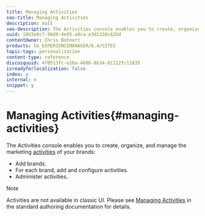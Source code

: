 ```yaml
---
title: Managing Activities
seo-title: Managing Activities
description: null
seo-description: The Activities console enables you to create, organize, and manage the marketing activities of your brands.
uuid: 18d3e8c7-98d9-4e95-a0ca-e3d1338c62bd
contentOwner: Chris Bohnert
products: SG_EXPERIENCEMANAGER/6.4/SITES
topic-tags: personalization
content-type: reference
discoiquuid: 4f0513fc-e10a-4696-8b34-01112fc11835
isreadyforlocalization: false
index: y
internal: n
snippet: y
---
```


# Managing Activities{#managing-activities}

The Activities console enables you to create, organize, and manage the marketing [activities](../../classic-ui-authoring/using/classic-personalization.md#main-pars-title-44) of your brands:

* Add brands. 
* For each brand, add and configure activities. 
* Administer activities.

>[!NOTE]
>
>Activities are not available in classic UI. Please see [Managing Activities](../../authoring/using/activitylib.md) in the standard authoring documentation for details.

